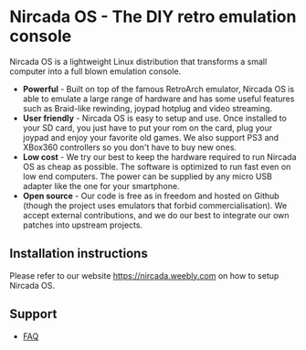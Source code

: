 # Nircada OS - The DIY retro emulation console

Nircada OS is a lightweight Linux distribution that transforms a small computer into a full blown emulation console.

* **Powerful** - Built on top of the famous RetroArch emulator, Nircada OS is able to emulate a large range of hardware and has some useful features such as Braid-like rewinding, joypad hotplug and video streaming.
* **User friendly** - Nircada OS is easy to setup and use. Once installed to your SD card, you just have to put your rom on the card, plug your joypad and enjoy your favorite old games. We also support PS3 and XBox360 controllers so you don't have to buy new ones. 
* **Low cost** - We try our best to keep the hardware required to run Nircada OS as cheap as possible. The software is optimized to run fast even on low end computers. The power can be supplied by any micro USB adapter like the one for your smartphone.
* **Open source** - Our code is free as in freedom and hosted on Github (though the project uses emulators that forbid commercialisation). We accept external contributions, and we do our best to integrate our own patches into upstream projects.

## Installation instructions

Please refer to our website https://nircada.weebly.com on how to setup Nircada OS.

## Support

* [FAQ](https://github.com/posapiano-ops/Nircada-LibreELEC/wiki/FAQ)

